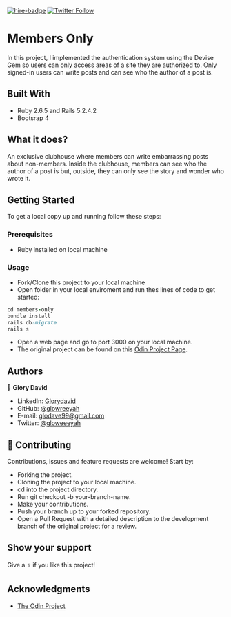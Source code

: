 [![hire-badge](https://img.shields.io/badge/Consult%20/%20Hire%20Glory-Click%20to%20Contact-brightgreen)](mailto:consult.glodave99@gmail.com) [![Twitter Follow](https://img.shields.io/twitter/follow/gloweeeyah?label=Follow%20gloweeeyah%20on%20Twitter&style=social)](https://twitter.com/gloweeeyah)

# Members Only 

In this project, I implemented the authentication system using the Devise Gem so users can only access areas of a site they are authorized to. Only signed-in users can write posts and can see who the author of a post is.

## Built With

- Ruby 2.6.5 and Rails 5.2.4.2
- Bootsrap 4 

## What it does?
An exclusive clubhouse where members can write embarrassing posts about non-members. Inside the clubhouse, members can see who the author of a post is but, outside, they can only see the story and wonder who wrote it.

## Getting Started

To get a local copy up and running follow these steps:

### Prerequisites
- Ruby installed on local machine

### Usage
- Fork/Clone this project to your local machine
- Open folder in your local enviroment and run thes lines of code to get started:

```Ruby
cd members-only
bundle install
rails db:migrate
rails s
```
 
- Open a web page and go to port 3000 on your local machine.
- The original project can be found on this [Odin Project Page](https://www.theodinproject.com/courses/ruby-on-rails/lessons/authentication?ref=lnav).

## Authors

👤 **Glory David** 
    
- LinkedIn: [Glorydavid](https://www.linkedin/glory-david) 
- GitHub: [@glowreeyah](https://github.com/glowreeyah)
- E-mail: glodave99@gmail.com
- Twitter: [@gloweeeyah](https://twitter.com/gloweeeyah)

## 🤝 Contributing

Contributions, issues and feature requests are welcome! Start by:

- Forking the project.
- Cloning the project to your local machine.
- cd into the project directory.
- Run git checkout -b your-branch-name.
- Make your contributions.
- Push your branch up to your forked repository.
- Open a Pull Request with a detailed description to the development branch of the original project for a review.

## Show your support

Give a ⭐️ if you like this project!

## Acknowledgments

- [The Odin Project](https://www.theodinproject.com/courses/ruby-on-rails/lessons/authentication?ref=lnav)
